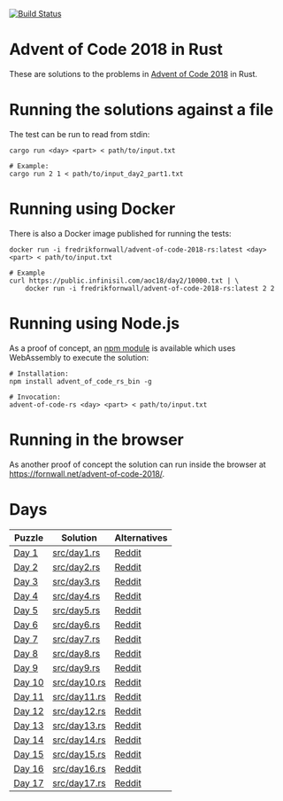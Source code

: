 [![Build Status](https://travis-ci.org/fornwall/advent-of-code-2018-rs.svg?branch=master)](https://travis-ci.org/fornwall/advent-of-code-2018-rs)

# Advent of Code 2018 in Rust
These are solutions to the problems in [Advent of Code 2018](https://adventofcode.com/2018) in Rust.

# Running the solutions against a file
The test can be run to read from stdin:

    cargo run <day> <part> < path/to/input.txt

    # Example:
    cargo run 2 1 < path/to/input_day2_part1.txt

# Running using Docker
There is also a Docker image published for running the tests:

    docker run -i fredrikfornwall/advent-of-code-2018-rs:latest <day> <part> < path/to/input.txt

    # Example
    curl https://public.infinisil.com/aoc18/day2/10000.txt | \
        docker run -i fredrikfornwall/advent-of-code-2018-rs:latest 2 2

# Running using Node.js
As a proof of concept, an [npm module](https://www.npmjs.com/package/advent_of_code_rs) is available which uses WebAssembly to execute the solution:

    # Installation:
    npm install advent_of_code_rs_bin -g

    # Invocation:
    advent-of-code-rs <day> <part> < path/to/input.txt

# Running in the browser
As another proof of concept the solution can run inside the browser at https://fornwall.net/advent-of-code-2018/.

# Days
| Puzzle                                         | Solution                     | Alternatives |
| ---------------------------------------------- | ---------------------------- | ------------ |
| [Day 1](https://adventofcode.com/2018/day/1)   | [src/day1.rs](src/day1.rs)   | [Reddit](https://www.reddit.com/r/adventofcode/comments/a20646/2018_day_1_solutions/)
| [Day 2](https://adventofcode.com/2018/day/2)   | [src/day2.rs](src/day2.rs)   | [Reddit](https://www.reddit.com/r/adventofcode/comments/a2aimr/2018_day_2_solutions/)
| [Day 3](https://adventofcode.com/2018/day/3)   | [src/day3.rs](src/day3.rs)   | [Reddit](https://www.reddit.com/r/adventofcode/comments/a2lesz/2018_day_3_solutions/)
| [Day 4](https://adventofcode.com/2018/day/4)   | [src/day4.rs](src/day4.rs)   | [Reddit](https://www.reddit.com/r/adventofcode/comments/a2xef8/2018_day_4_solutions/)
| [Day 5](https://adventofcode.com/2018/day/5)   | [src/day5.rs](src/day5.rs)   | [Reddit](https://www.reddit.com/r/adventofcode/comments/a3912m/2018_day_5_solutions/)
| [Day 6](https://adventofcode.com/2018/day/6)   | [src/day6.rs](src/day6.rs)   | [Reddit](https://www.reddit.com/r/adventofcode/comments/a3kr4r/2018_day_6_solutions/)
| [Day 7](https://adventofcode.com/2018/day/7)   | [src/day7.rs](src/day7.rs)   | [Reddit](https://www.reddit.com/r/adventofcode/comments/a3wmnl/2018_day_7_solutions/)
| [Day 8](https://adventofcode.com/2018/day/8)   | [src/day8.rs](src/day8.rs)   | [Reddit](https://www.reddit.com/r/adventofcode/comments/a47ubw/2018_day_8_solutions/)
| [Day 9](https://adventofcode.com/2018/day/9)   | [src/day9.rs](src/day9.rs)   | [Reddit](https://www.reddit.com/r/adventofcode/comments/a4i97s/2018_day_9_solutions/)
| [Day 10](https://adventofcode.com/2018/day/10) | [src/day10.rs](src/day10.rs) | [Reddit](https://www.reddit.com/r/adventofcode/comments/a4skra/2018_day_10_solutions/)
| [Day 11](https://adventofcode.com/2018/day/11) | [src/day11.rs](src/day11.rs) | [Reddit](https://www.reddit.com/r/adventofcode/comments/a53r6i/2018_day_11_solutions/)
| [Day 12](https://adventofcode.com/2018/day/12) | [src/day12.rs](src/day12.rs) | [Reddit](https://www.reddit.com/r/adventofcode/comments/a5eztl/2018_day_12_solutions/)
| [Day 13](https://adventofcode.com/2018/day/13) | [src/day13.rs](src/day13.rs) | [Reddit](https://www.reddit.com/r/adventofcode/comments/a5qd71/2018_day_13_solutions/)
| [Day 14](https://adventofcode.com/2018/day/14) | [src/day14.rs](src/day14.rs) | [Reddit](https://www.reddit.com/r/adventofcode/comments/a61ojp/2018_day_14_solutions/)
| [Day 15](https://adventofcode.com/2018/day/15) | [src/day15.rs](src/day15.rs) | [Reddit](https://www.reddit.com/r/adventofcode/comments/a6chwa/2018_day_15_solutions/)
| [Day 16](https://adventofcode.com/2018/day/16) | [src/day16.rs](src/day16.rs) | [Reddit](https://www.reddit.com/r/adventofcode/comments/a6mf8a/2018_day_16_solutions/)
| [Day 17](https://adventofcode.com/2018/day/17) | [src/day17.rs](src/day17.rs) | [Reddit](https://www.reddit.com/r/adventofcode/comments/a6wpup/2018_day_17_solutions/)
